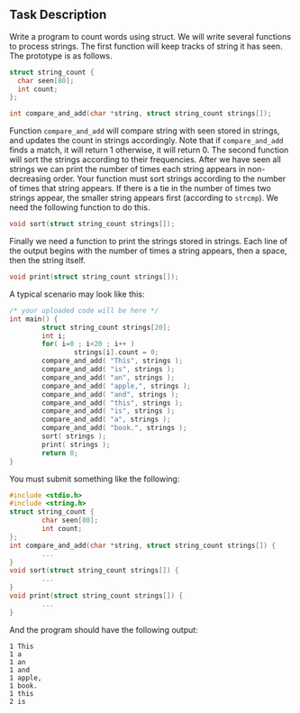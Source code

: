## Task Description ##

Write a program to count words using struct. We will write several functions to process strings. The first function will keep tracks of string it has seen. The prototype is as follows.

```c
struct string_count {
  char seen[80];
  int count;
};

int compare_and_add(char *string, struct string_count strings[]);
```

Function `compare_and_add` will compare string with seen stored in strings, and updates the count in strings accordingly. Note that if `compare_and_add` finds a match, it will return 1 otherwise, it will return 0. The second function will sort the strings according to their frequencies. After we have seen all strings we can print the number of times each string appears in non-decreasing order. Your function must sort strings according to the number of times that string appears. If there is a tie in the number of times two strings appear, the smaller string appears first (according to `strcmp`). We need the following function to do this.

```c
void sort(struct string_count strings[]);
```

Finally we need a function to print the strings stored in strings. Each line of the output begins with the number of times a string appears, then a space, then the string itself.

```c
void print(struct string_count strings[]);
```

A typical scenario may look like this:

```c
/* your uploaded code will be here */
int main() {
        struct string_count strings[20];
        int i;
        for( i=0 ; i<20 ; i++ )
                strings[i].count = 0;
        compare_and_add( "This", strings );
        compare_and_add( "is", strings );
        compare_and_add( "an", strings );
        compare_and_add( "apple,", strings );
        compare_and_add( "and", strings );
        compare_and_add( "this", strings );
        compare_and_add( "is", strings );
        compare_and_add( "a", strings );
        compare_and_add( "book.", strings );
        sort( strings );
        print( strings );
        return 0;
}
```

You must submit something like the following:

```c
#include <stdio.h>
#include <string.h>
struct string_count {
        char seen[80];
        int count;
};
int compare_and_add(char *string, struct string_count strings[]) {
        ...
}
void sort(struct string_count strings[]) {
        ...
}
void print(struct string_count strings[]) {
        ...
}
```

And the program should have the following output:

```
1 This
1 a
1 an
1 and
1 apple,
1 book.
1 this
2 is
```